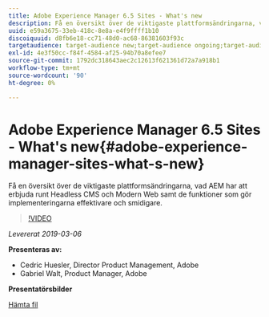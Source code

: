```yaml
---
title: Adobe Experience Manager 6.5 Sites - What's new
description: Få en översikt över de viktigaste plattformsändringarna, vad AEM har att erbjuda runt Headless CMS och Modern Web samt de funktioner som gör implementeringarna effektivare och smidigare.
uuid: e59a3675-33eb-418c-8e8a-e4f9ffff1b10
discoiquuid: d8fb6e18-cc71-48d0-ac68-86381603f93c
targetaudience: target-audience new;target-audience ongoing;target-audience upgrader
exl-id: 4e3f50cc-f84f-4584-af25-94b70a8efee7
source-git-commit: 1792dc318643aec2c12613f621361d72a7a918b1
workflow-type: tm+mt
source-wordcount: '90'
ht-degree: 0%

---
```


# Adobe Experience Manager 6.5 Sites - What&#39;s new{#adobe-experience-manager-sites-what-s-new}

Få en översikt över de viktigaste plattformsändringarna, vad AEM har att erbjuda runt Headless CMS och Modern Web samt de funktioner som gör implementeringarna effektivare och smidigare.

>[!VIDEO](https://video.tv.adobe.com/v/26368/?quality=9)

*Levererat 2019-03-06*

**Presenteras av:**

* Cedric Huesler, Director Product Management, Adobe
* Gabriel Walt, Product Manager, Adobe

**Presentatörsbilder**

[Hämta fil](assets/aem65-whatsnewgem-march6.pdf)
